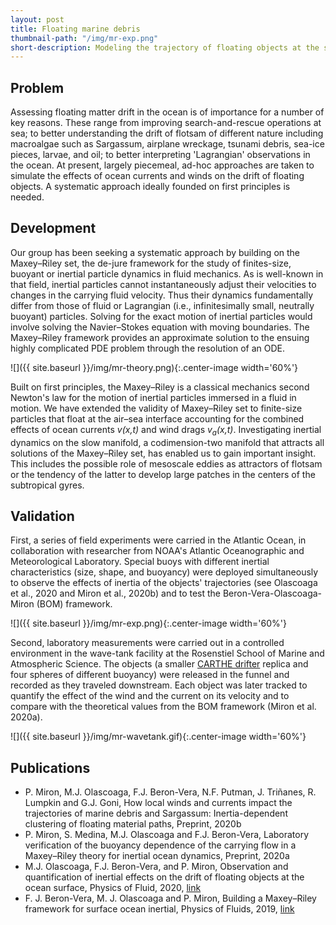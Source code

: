 ```yaml
---
layout: post
title: Floating marine debris
thumbnail-path: "/img/mr-exp.png"
short-description: Modeling the trajectory of floating objects at the surface of the ocean...
---
```


## Problem
Assessing floating matter drift in the ocean is of importance for a number of key reasons. These range from improving search-and-rescue operations at sea; to better understanding the drift of flotsam of different nature including macroalgae such as Sargassum, airplane wreckage, tsunami debris, sea-ice pieces, larvae, and oil; to better interpreting 'Lagrangian' observations in the ocean. At present, largely piecemeal, ad-hoc approaches are taken to simulate the effects of ocean currents and winds on the drift of floating objects. A systematic approach ideally founded on first principles is needed.

## Development
Our group has been seeking a systematic approach by building on the Maxey–Riley set, the de-jure framework for the study of finites-size, buoyant or inertial particle dynamics in fluid mechanics. As is well-known in that field, inertial particles cannot instantaneously adjust their velocities to changes in the carrying fluid velocity. Thus their dynamics fundamentally differ from those of fluid or Lagrangian (i.e., infinitesimally small, neutrally buoyant) particles. Solving for the exact motion of inertial particles would involve solving the Navier–Stokes equation with moving boundaries. The Maxey–Riley framework provides an approximate solution to the ensuing highly complicated PDE problem through the resolution of an ODE.

![]({{ site.baseurl }}/img/mr-theory.png){:.center-image width='60%'}

Built on first principles, the Maxey–Riley is a classical mechanics second Newton's law for the motion of inertial particles immersed in a fluid in motion. We have extended the validity of Maxey–Riley set to finite-size particles that float at the air–sea interface accounting for the combined effects of ocean currents *v(x,t)* and wind drags *v<sub>a</sub>(x,t)*. Investigating inertial dynamics on the slow manifold, a codimension-two manifold that attracts all solutions of the Maxey–Riley set, has enabled us to gain important insight. This includes the possible role of mesoscale eddies as attractors of flotsam or the tendency of the latter to develop large patches in the centers of the subtropical gyres.

## Validation

First, a series of field experiments were carried in the Atlantic Ocean, in collaboration with researcher from NOAA's Atlantic Oceanographic and Meteorological Laboratory. Special buoys with different inertial characteristics (size, shape, and buoyancy) were deployed simultaneously to observe the effects of inertia of the objects' trajectories (see Olascoaga et al., 2020 and Miron et al., 2020b) and to test the Beron-Vera-Olascoaga-Miron (BOM) framework.

![]({{ site.baseurl }}/img/mr-exp.png){:.center-image width='60%'}

Second, laboratory measurements were carried out in a controlled environment in the wave-tank facility at the Rosenstiel School of Marine and Atmospheric Science. The objects (a smaller [CARTHE drifter](https://www.pacificgyre.com/carthe-drifter.aspx) replica and four spheres of different buoyancy) were released in the funnel and recorded as they traveled downstream. Each object was later tracked to quantify the effect of the wind and the current on its velocity and to compare with the theoretical values from the BOM framework (Miron et al. 2020a).

![]({{ site.baseurl }}/img/mr-wavetank.gif){:.center-image width='60%'}

## Publications
- P. Miron, M.J. Olascoaga, F.J. Beron-Vera, N.F. Putman, J. Triñanes, R. Lumpkin and G.J. Goni, How local winds and currents impact the trajectories of marine debris and Sargassum: Inertia-dependent clustering of floating material paths, Preprint, 2020b
- P. Miron, S. Medina, M.J. Olascoaga and F.J. Beron-Vera, Laboratory verification of the buoyancy dependence of the carrying flow in a Maxey–Riley theory for inertial ocean dynamics, Preprint, 2020a
- M.J. Olascoaga, F.J. Beron-Vera, and P. Miron, Observation and quantification of inertial effects on the drift of floating objects at the ocean surface, Physics of Fluid, 2020, [link](https://doi.org/10.1063/1.5139045)
- F. J. Beron-Vera, M. J. Olascoaga and P. Miron, Building a Maxey–Riley framework for surface ocean inertial, Physics of Fluids, 2019, [link](https://aip.scitation.org/doi/10.1063/1.5110731)
